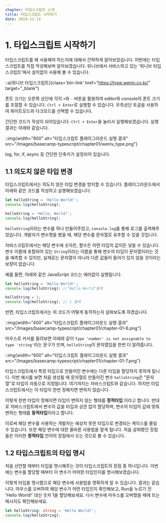 ```yaml
---
chapter: 타입스크립트 소개
title: 타입스크립트 시작하기
date: 2024-11-14
---
```


# 1. 타입스크립트 시작하기

타입스크립트를 왜 사용해야 하는지에 대해서 간략하게 알아보았습니다. 이번에는 타입스크립트를 직접 작성해보며 알아보겠습니다. 위니브에서 서비스하고 있는 '위니브 타입스크립트'에서 설치없이 사용해 볼 수 있습니다.

::a[위니브 타입스크립트]{class='btn-link' href="https://type.weniv.co.kr/" target="\_blank"}

폰트 크기는 오른쪽 상단에 각각 `+`와 `-` 버튼을 활용하여 editor와 console의 폰트 크기를 조절할 수 있습니다. `Ctrl + Enter`로 실행할 수 있습니다. 우측상단 토글을 사용하여 화이트모드와 다크모드를 선택할 수 있습니다.

간단한 코드가 작성이 되어있습니다. `Ctrl + Enter`을 눌러서 실행해보겠습니다. 실행 결과는 아래와 같습니다.

::img{width="800" alt="타입스크립트 플레이그라운드 실행 결과" src="/Images/basecamp-typescript/chapter01/weniv_type.png"}

log, for, if, async 등 간단한 단축키가 설정되어 있습니다.


## 1.1 의도치 않은 타입 변경

타입스크립트에서는 의도치 않은 타입 변경을 방지할 수 있습니다. 플레이그라운드에서 아래와 같은 코드를 작성하고 실행해보겠습니다.

```ts
let helloString = 'Hello World!';
console.log(helloString);

helloString = 'Hello, World!';
console.log(helloString);
```

`helloString`이라는 변수를 하나 만들어주었고, `console.log`를 통해 로그를 출력해주었습니다. 개발자가 변수명을 봤을 때, 해당 변수를 문자열로 유추할 수 있을 것입니다.

자바스크립트에서는 해당 변수에 숫자든, 함수든 어떤 타입의 값이든 넣을 수 있습니다. 변수 이름에 포함되어 있는 `String`이라는 이름을 통해 변수의 타입이 문자열이라는 것을 예측할 수 있지만, 실제로는 문자열이 아니라 다른 값들이 들어가 있지 않을 것이라는 보장이 없습니다.

예를 들면, 아래와 같은 JavaScript 코드는 애러없이 실행됩니다.

```js
let helloString = 'Hello World!';
console.log(helloString); //"Hello World"출력

helloString = 1;
console.log(helloString); // 1 출력
```

반면, 타입스크립트에서는 위 코드가 어떻게 동작하는지 살펴보도록 하겠습니다.

::img{width="400" alt="타입스크립트 플레이그라운드 실행 결과" src="/Images/basecamp-typescript/chapter01/chapter-01-6.png"}

마우스로 커서를 올려보면 아래와 같이 `Type 'number' is not assignable to type 'string'`라는 문구가 뜨며, `helloString`이 문자열임을 한번 더 알려줍니다.

::img{width="600" alt="타입스크립트 플레이그라운드 실행 결과" src="/Images/basecamp-typescript/chapter01/chapter-01-7.png"}

타입스크립트에서 특정 타입으로 만들어진 변수에는 다른 타입을 할당하지 못하게 됩니다. 이번 예시를 보면 처음 생성될 때 문자열로 만들어진 변수 `helloString`은 "문자열"로 타입이 자동으로 지정됩니다. 여기까지는 자바스크립트와 같습니다. 하지만 타입스크립트에서는 이 타입이 한번 정해지면 변하지 않습니다.

이렇게 한번 타입이 정해지면 타입이 변하지 않는 형태를 **정적타입** 이라고 합니다. 반대로 자바스크립트에서 변수의 값을 타입과 상관 없이 할당하며, 변수의 타입이 값에 맞춰 변하는 형태를 **동적타입**이라고 합니다.

이로써 해당 변수를 사용하는 개발자는 예상치 못한 타입으로 변경되는 케이스를 줄일 수 있습니다. 또한 해당 변수에 대한 올바른 사용법을 알게 됩니다. 처음 살펴봤던 장점들은 이러한 **정적타입** 언어의 장점에서 오는 것으로 볼 수 있습니다.

## 1.2 타입스크립트의 타입 명시

처음 선언할 때부터 타입을 명시해주는 것이 타입스크립트의 장점 중 하나입니다. 이번에는 변수를 할당할 때부터 이 변수가 어떠한 타입인지를 명시해보겠습니다.

이렇게 타입을 명시함으로 해당 변수에 사용법을 명확하게 알 수 있습니다. 결과는 같습니다. 마우스를 오버하여 해당 변수가 어떤 타입인지 확인해보고, Run을 누르기 전 'Hello World!' 대신 숫자 1을 할당해보세요. 다시 변수에 마우스를 오버했을 때에 뜨는 메시지도 확인해보세요.

```ts
let helloString: string = 'Hello World!';
console.log(helloString);
```
